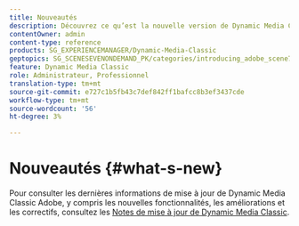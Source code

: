 ```yaml
---
title: Nouveautés
description: Découvrez ce qu’est la nouvelle version de Dynamic Media Classic dans les notes de mise à jour actuelles.
contentOwner: admin
content-type: reference
products: SG_EXPERIENCEMANAGER/Dynamic-Media-Classic
geptopics: SG_SCENESEVENONDEMAND_PK/categories/introducing_adobe_scene7
feature: Dynamic Media Classic
role: Administrateur, Professionnel
translation-type: tm+mt
source-git-commit: e727c1b5fb43c7def842ff1bafcc8b3ef3437cde
workflow-type: tm+mt
source-wordcount: '56'
ht-degree: 3%

---
```



# Nouveautés {#what-s-new}

Pour consulter les dernières informations de mise à jour de Dynamic Media Classic Adobe, y compris les nouvelles fonctionnalités, les améliorations et les correctifs, consultez les [Notes de mise à jour de Dynamic Media Classic](https://experienceleague.adobe.com/docs/dynamic-media-developer-resources/release-notes/s7rn2017.html).
